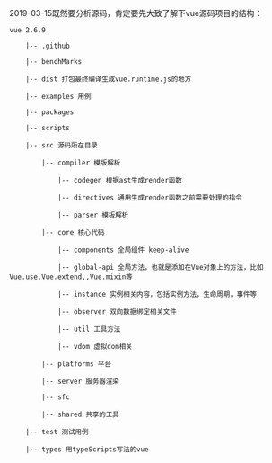 2019-03-15既然要分析源码，肯定要先大致了解下vue源码项目的结构：

	vue 2.6.9

  		|-- .github
  		
  		|-- benchMarks
  		
  		|-- dist 打包最终编译生成vue.runtime.js的地方
  		
  		|-- examples 用例
  		
  		|-- packages
  		
  		|-- scripts
  		
  		|-- src 源码所在目录
  		
  			|-- compiler 模版解析
  			
  				|-- codegen 根据ast生成render函数

   				|-- directives 通用生成render函数之前需要处理的指令

  				|-- parser 模板解析
  			
  			|-- core 核心代码
  			
  				|-- components 全局组件 keep-alive
  				
  				|-- global-api 全局方法，也就是添加在Vue对象上的方法，比如Vue.use,Vue.extend,,Vue.mixin等
  				
  				|-- instance 实例相关内容，包括实例方法，生命周期，事件等
  				
  				|-- observer 双向数据绑定相关文件
  				
  				|-- util 工具方法
  				
  				|-- vdom 虚拟dom相关
  			
  			|-- platforms 平台
  			
  			|-- server 服务器渲染
  			
  			|-- sfc 
  			
  			|-- shared 共享的工具
  		
  		|-- test 测试用例
  		
  		|-- types 用typeScripts写法的vue